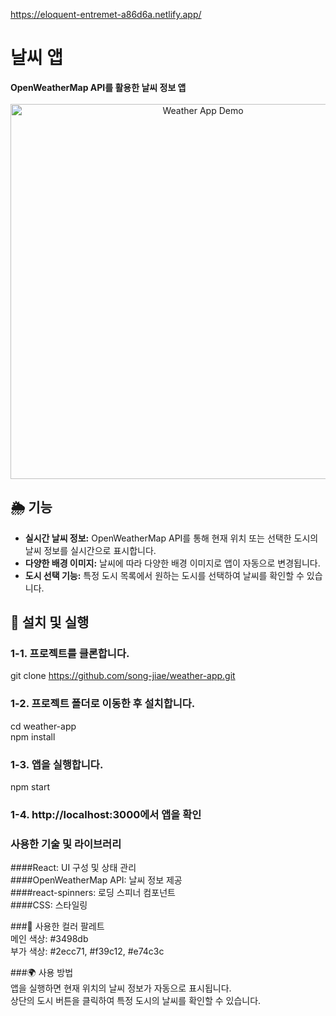 https://eloquent-entremet-a86d6a.netlify.app/

# 날씨 앱

<div align="left">
  <strong>OpenWeatherMap API를 활용한 날씨 정보 앱</strong>
</div>

<br />

<div align="center">
  <img src="./public/images/demo.gif" alt="Weather App Demo" width="600px" />
</div>

## 🌦 기능

- **실시간 날씨 정보:** OpenWeatherMap API를 통해 현재 위치 또는 선택한 도시의 날씨 정보를 실시간으로 표시합니다.
- **다양한 배경 이미지:** 날씨에 따라 다양한 배경 이미지로 앱이 자동으로 변경됩니다.
- **도시 선택 기능:** 특정 도시 목록에서 원하는 도시를 선택하여 날씨를 확인할 수 있습니다.

## 🚀 설치 및 실행

### 1-1. **프로젝트를 클론합니다.**

git clone https://github.com/song-jiae/weather-app.git

###  1-2. 프로젝트 폴더로 이동한 후 설치합니다.  
cd weather-app  
npm install  
### 1-3. 앱을 실행합니다.  
npm start  
### 1-4. http://localhost:3000에서 앱을 확인  


### 사용한 기술 및 라이브러리  
####React: UI 구성 및 상태 관리  
####OpenWeatherMap API: 날씨 정보 제공  
####react-spinners: 로딩 스피너 컴포넌트  
####CSS: 스타일링  

###🌈 사용한 컬러 팔레트  
메인 색상: #3498db  
부가 색상: #2ecc71, #f39c12, #e74c3c  

###🌍 사용 방법  
앱을 실행하면 현재 위치의 날씨 정보가 자동으로 표시됩니다.  
상단의 도시 버튼을 클릭하여 특정 도시의 날씨를 확인할 수 있습니다.  

